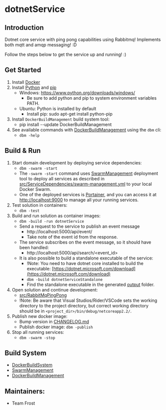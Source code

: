 # dotnetService

## Introduction
Dotnet core service with ping pong capabilities using Rabbitmq!
Implements both mqtt and amqp messaging! :D

Follow the steps below to get the service up and running! :)

## Get Started
1. Install [Docker](https://www.docker.com/)
2. Install [Python](https://www.python.org/) and [pip](https://pypi.org/project/pip/)
    - Windows: https://www.python.org/downloads/windows/
        - Be sure to add python and pip to system environment variables PATH.
    - Ubuntu: Python is installed by default
        - Install pip: sudo apt-get install python-pip
3. Install `DockerBuildManagement` build system tool:
    - pip install --update DockerBuildManagement
4. See available commands with [DockerBuildManagement](https://github.com/DIPSAS/DockerBuildManagement) using the `dbm` cli:
    - `dbm -help`

## Build & Run
1. Start domain development by deploying service dependencies:
    - `dbm -swarm -start`
    - The `-swarm -start` command uses [SwarmManagement](https://github.com/DIPSAS/SwarmManagement) deployment tool to deploy all services as described in [src/ServiceDependencies/swarm-management.yml](src/ServiceDependencies/swarm-management.yml) to your local Docker Swarm.
    - One of the deployed services is [Portainer](https://www.portainer.io/), and you can access it at [http://localhost:9000](http://localhost:9000) to manage all your running services.
2. Test solution in containers:
    - `dbm -test`
3. Build and run solution as container images:
    - `dbm -build -run dotnetService`
    - Send a request to the service to publish an event message
        - http://localhost:5000/api/event/
        - Take note of the event id from the response.
    - The service subscribes on the event message, so it should have been handled:
        - http://localhost:5000/api/search/<event_id>
    - It is also possible to build a standalone executable of the service:
        - !Note: You need to have dotnet core installed to build the executable: [https://dotnet.microsoft.com/download](https://dotnet.microsoft.com/download)
        - `dbm -build dotnetServiceStandalone`
        - Find the standalone executable in the generated [output](output/) folder.
4. Open solution and continue development:
    - [src/RabbitMqPingPong](src/RabbitMqPingPong)
    - !Note: Be aware that Visual Studios/Rider/VSCode sets the working directory to the project directory, but correct working directory should be in `<project_dir>/bin/debug/netcoreapp2.2/`.
5. Publish new docker image:
    - Bump version in [CHANGELOG.md](CHANGELOG.md)
    - Publish docker image: `dbm -publish`
6. Stop all running services:
    - `dbm -swarm -stop`

## Build System
- [DockerBuildSystem](https://github.com/DIPSAS/DockerBuildSystem)
- [SwarmManagement](https://github.com/DIPSAS/SwarmManagement)
- [DockerBuildManagement](https://github.com/DIPSAS/DockerBuildManagement)

## Maintainers:
- Team Frost